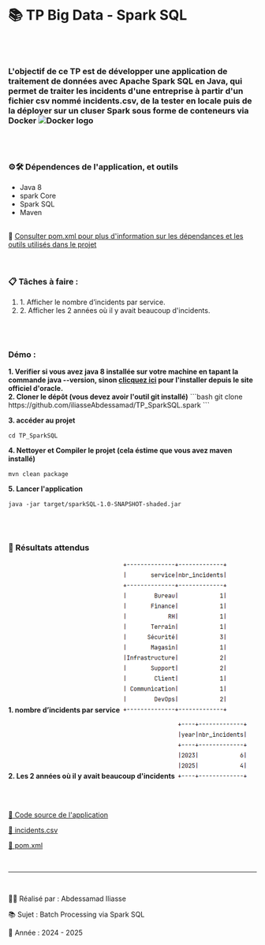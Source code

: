 <h1>📚 TP Big Data - Spark SQL</h1>
<br /><br />
<h3>
L'objectif de ce TP est de développer une application de traitement de données avec 
<b>Apache Spark SQL</b> en <b>Java</b>, qui permet de traiter les incidents d'une entreprise 
à partir d'un fichier csv nommé incidents.csv, de la tester en locale puis de la déployer 
sur un cluser Spark sous forme de conteneurs via Docker
<img src="https://cdn.simpleicons.org/docker/2496ED" alt="Docker logo" width="30" alt="docker icone" />
</h3>
<br /><br />
<h3>⚙️🛠️ Dépendences de l'application, et outils</h3>
<ul>
<li>Java 8</li>
<li>spark Core</li>
<li>Spark SQL</li>
<li>Maven</li>
</ul>
<br />
🔎 <a href="./pom.xml">Consulter pom.xml pour plus d'information sur les dépendances et les outils utilisés dans le projet</a>
<br />
<br /><br />
<h3>📋 Tâches à faire :</h3>
<ol>
<li>1. Afficher le nombre d’incidents par service.</li>
<li>2. Afficher les 2 années où il y avait beaucoup d'incidents.</li>
</ol>
<br /><br />
<h3>Démo : </h3>
<b>1. Verifier si vous avez java 8 installée sur votre machine en tapant la commande java --version, sinon <a href="https://www.oracle.com/ma/java/technologies/javase/javase8-archive-downloads.html">clicquez ici</a> pour l'installer depuis le site officiel d'oracle.</b>
<br />
<b>2. Cloner le dépôt (vous devez avoir l'outil git installé)</b>
```bash
git clone https://github.com/iliasseAbdessamad/TP_SparkSQL.spark
```


<b>3. accéder au projet</b>
```
cd TP_SparkSQL
```

<b>4. Nettoyer et Compiler le projet (cela éstime que vous avez maven installé)</b>
```
mvn clean package
```

<b>5. Lancer l'application</b>
```
java -jar target/sparkSQL-1.0-SNAPSHOT-shaded.jar
```

<br /><br />
<h3>🏁 Résultats attendus</h3>
<b>1. nombre d’incidents par service</b>
<img src="./imgs/nbr_incidents_per_service.png">

<b>2. Les 2 années où il y avait beaucoup d'incidents</b>
<img src="./imgs/top_2_years_by_incidents.png">

</br></br>
<p>
<a href="./src/main/java/me/iliasse/Main.java">
👀 Code source de l'application 
</a>
</p>
<p>
<a href="./incidents.csv">
👀 incidents.csv
</a>
</p>
<p>
<a href="./incidents.csv">
👀 pom.xml
</a>
</p>
<br />
<hr />
<br />
<p>👨‍💻 Réalisé par : Abdessamad Iliasse</p>
<p>📚 Sujet : Batch Processing via Spark SQL</p>
<p>📅 Année : 2024 - 2025</p>
     









